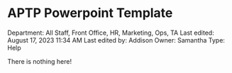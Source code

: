 # APTP Powerpoint Template

Department: All Staff, Front Office, HR, Marketing, Ops, TA
Last edited: August 17, 2023 11:34 AM
Last edited by: Addison
Owner: Samantha
Type: Help

There is nothing here!